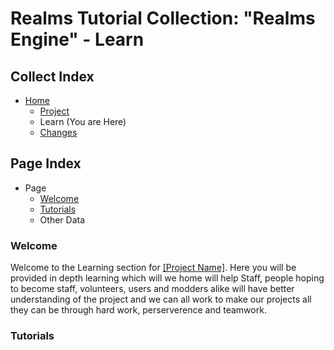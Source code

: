 [Page]:link

[Page Home]:link
[Page Project Home]:link
[Page Changes Home]:link

[Sec Welcome]:link
[Sec Tuts]:link

# Realms Tutorial Collection: "Realms Engine" - Learn

## Collect Index

- [Home][Page Home]
	- [Project][Page Project Home]
	- Learn (You are Here)
	- [Changes][Page Changes Home]

## Page Index

- Page
	- [Welcome][Sec Welcome]
	- [Tutorials][Sec Tuts]
	- Other Data

### Welcome

Welcome to the Learning section for [[Project Name]][Page Home]. Here you will be provided in depth learning which will we home will help Staff, people hoping to become staff, volunteers, users and modders alike will have better understanding of the project and we can all work to make our projects all they can be through hard work, perserverence and teamwork.

### Tutorials